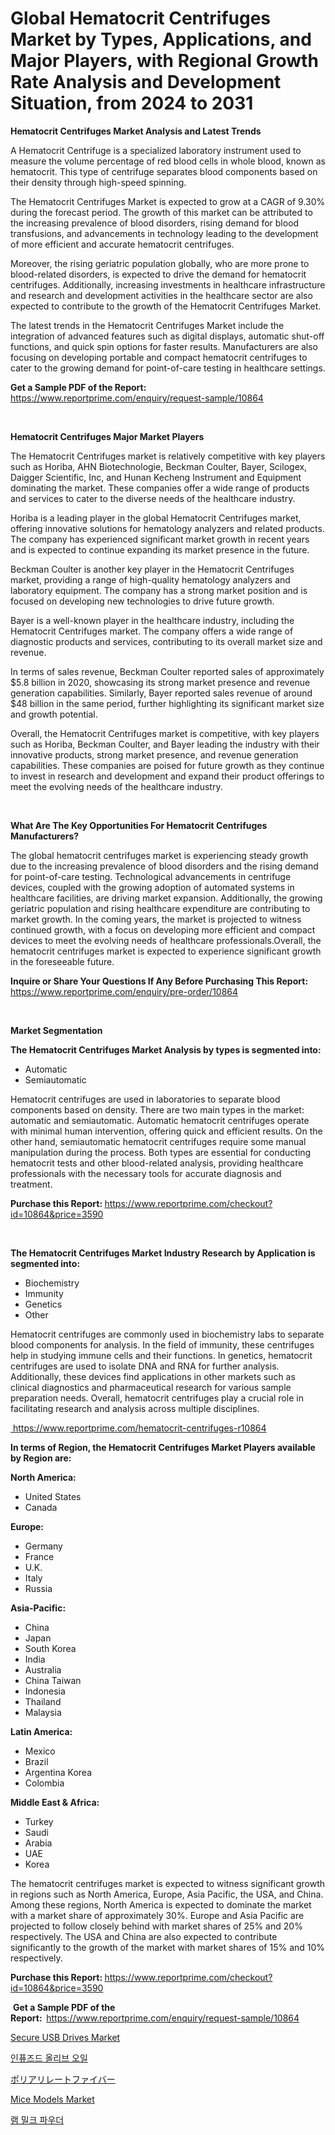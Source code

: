 <p><h1>Global Hematocrit Centrifuges Market by Types, Applications, and Major Players, with Regional Growth Rate Analysis and Development Situation, from 2024 to 2031</h1></p><p><strong>Hematocrit Centrifuges Market Analysis and Latest Trends</strong></p>
<p><p>A Hematocrit Centrifuge is a specialized laboratory instrument used to measure the volume percentage of red blood cells in whole blood, known as hematocrit. This type of centrifuge separates blood components based on their density through high-speed spinning.</p><p>The Hematocrit Centrifuges Market is expected to grow at a CAGR of 9.30% during the forecast period. The growth of this market can be attributed to the increasing prevalence of blood disorders, rising demand for blood transfusions, and advancements in technology leading to the development of more efficient and accurate hematocrit centrifuges. </p><p>Moreover, the rising geriatric population globally, who are more prone to blood-related disorders, is expected to drive the demand for hematocrit centrifuges. Additionally, increasing investments in healthcare infrastructure and research and development activities in the healthcare sector are also expected to contribute to the growth of the Hematocrit Centrifuges Market.</p><p>The latest trends in the Hematocrit Centrifuges Market include the integration of advanced features such as digital displays, automatic shut-off functions, and quick spin options for faster results. Manufacturers are also focusing on developing portable and compact hematocrit centrifuges to cater to the growing demand for point-of-care testing in healthcare settings.</p></p>
<p><strong>Get a Sample PDF of the Report:&nbsp;</strong> <a href="https://www.reportprime.com/enquiry/request-sample/10864">https://www.reportprime.com/enquiry/request-sample/10864</a></p>
<p>&nbsp;</p>
<p><strong>Hematocrit Centrifuges Major Market Players</strong></p>
<p><p>The Hematocrit Centrifuges market is relatively competitive with key players such as Horiba, AHN Biotechnologie, Beckman Coulter, Bayer, Scilogex, Daigger Scientific, Inc, and Hunan Kecheng Instrument and Equipment dominating the market. These companies offer a wide range of products and services to cater to the diverse needs of the healthcare industry.</p><p>Horiba is a leading player in the global Hematocrit Centrifuges market, offering innovative solutions for hematology analyzers and related products. The company has experienced significant market growth in recent years and is expected to continue expanding its market presence in the future.</p><p>Beckman Coulter is another key player in the Hematocrit Centrifuges market, providing a range of high-quality hematology analyzers and laboratory equipment. The company has a strong market position and is focused on developing new technologies to drive future growth.</p><p>Bayer is a well-known player in the healthcare industry, including the Hematocrit Centrifuges market. The company offers a wide range of diagnostic products and services, contributing to its overall market size and revenue.</p><p>In terms of sales revenue, Beckman Coulter reported sales of approximately $5.8 billion in 2020, showcasing its strong market presence and revenue generation capabilities. Similarly, Bayer reported sales revenue of around $48 billion in the same period, further highlighting its significant market size and growth potential.</p><p>Overall, the Hematocrit Centrifuges market is competitive, with key players such as Horiba, Beckman Coulter, and Bayer leading the industry with their innovative products, strong market presence, and revenue generation capabilities. These companies are poised for future growth as they continue to invest in research and development and expand their product offerings to meet the evolving needs of the healthcare industry.</p></p>
<p>&nbsp;</p>
<p><strong>What Are The Key Opportunities For Hematocrit Centrifuges Manufacturers?</strong></p>
<p><p>The global hematocrit centrifuges market is experiencing steady growth due to the increasing prevalence of blood disorders and the rising demand for point-of-care testing. Technological advancements in centrifuge devices, coupled with the growing adoption of automated systems in healthcare facilities, are driving market expansion. Additionally, the growing geriatric population and rising healthcare expenditure are contributing to market growth. In the coming years, the market is projected to witness continued growth, with a focus on developing more efficient and compact devices to meet the evolving needs of healthcare professionals.Overall, the hematocrit centrifuges market is expected to experience significant growth in the foreseeable future.</p></p>
<p><strong>Inquire or Share Your Questions If Any Before Purchasing This Report:</strong> <a href="https://www.reportprime.com/enquiry/pre-order/10864">https://www.reportprime.com/enquiry/pre-order/10864</a></p>
<p>&nbsp;</p>
<p><strong>Market Segmentation</strong></p>
<p><strong>The Hematocrit Centrifuges Market Analysis by types is segmented into:</strong></p>
<p><ul><li>Automatic</li><li>Semiautomatic</li></ul></p>
<p><p>Hematocrit centrifuges are used in laboratories to separate blood components based on density. There are two main types in the market: automatic and semiautomatic. Automatic hematocrit centrifuges operate with minimal human intervention, offering quick and efficient results. On the other hand, semiautomatic hematocrit centrifuges require some manual manipulation during the process. Both types are essential for conducting hematocrit tests and other blood-related analysis, providing healthcare professionals with the necessary tools for accurate diagnosis and treatment.</p></p>
<p><strong>Purchase this Report:&nbsp;</strong><a href="https://www.reportprime.com/checkout?id=10864&price=3590">https://www.reportprime.com/checkout?id=10864&price=3590</a></p>
<p>&nbsp;</p>
<p><strong>The Hematocrit Centrifuges Market Industry Research by Application is segmented into:</strong></p>
<p><ul><li>Biochemistry</li><li>Immunity</li><li>Genetics</li><li>Other</li></ul></p>
<p><p>Hematocrit centrifuges are commonly used in biochemistry labs to separate blood components for analysis. In the field of immunity, these centrifuges help in studying immune cells and their functions. In genetics, hematocrit centrifuges are used to isolate DNA and RNA for further analysis. Additionally, these devices find applications in other markets such as clinical diagnostics and pharmaceutical research for various sample preparation needs. Overall, hematocrit centrifuges play a crucial role in facilitating research and analysis across multiple disciplines.</p></p>
<p><a href="https://www.reportprime.com/hematocrit-centrifuges-r10864">&nbsp;https://www.reportprime.com/hematocrit-centrifuges-r10864</a></p>
<p><strong>In terms of Region, the Hematocrit Centrifuges Market Players available by Region are:</strong></p>
<p>
    <p> <strong> North America: </strong>
        <ul>
            <li>United States</li>
            <li>Canada</li>
        </ul>
        </p> 
    <p> <strong> Europe: </strong>
        <ul>
            <li>Germany</li>
            <li>France</li>
            <li>U.K.</li>
            <li>Italy</li>
            <li>Russia</li>
        </ul>
        </p> 
    <p> <strong> Asia-Pacific: </strong>
        <ul>
            <li>China</li>
            <li>Japan</li>
            <li>South Korea</li>
            <li>India</li>
            <li>Australia</li>
            <li>China Taiwan</li>
            <li>Indonesia</li>
            <li>Thailand</li>
            <li>Malaysia</li>
        </ul>
        </p> 
    <p> <strong> Latin America: </strong>
        <ul>
            <li>Mexico</li>
            <li>Brazil</li>
            <li>Argentina Korea</li>
            <li>Colombia</li>
        </ul>
        </p> 
    <p> <strong> Middle East & Africa: </strong>
        <ul>
            <li>Turkey</li>
            <li>Saudi</li>
            <li>Arabia</li>
            <li>UAE</li>
            <li>Korea</li>
        </ul>
    </p>
    </p>
<p><p>The hematocrit centrifuges market is expected to witness significant growth in regions such as North America, Europe, Asia Pacific, the USA, and China. Among these regions, North America is expected to dominate the market with a market share of approximately 30%. Europe and Asia Pacific are projected to follow closely behind with market shares of 25% and 20% respectively. The USA and China are also expected to contribute significantly to the growth of the market with market shares of 15% and 10% respectively.</p></p>
<p><strong>Purchase this Report: </strong><a href="https://www.reportprime.com/checkout?id=10864&price=3590">https://www.reportprime.com/checkout?id=10864&price=3590</a></p>
<p>&nbsp;<strong>Get a Sample PDF of the Report:&nbsp;&nbsp;</strong><a href="https://www.reportprime.com/enquiry/request-sample/10864">https://www.reportprime.com/enquiry/request-sample/10864</a></p>
<p><strong></strong></p>
<p><p><a href="https://issuu.com/reportprime-2/docs/secure-usb-drives-market-size-2030.pptx">Secure USB Drives Market</a></p><p><a href="https://github.com/FelipeGrrady654556/Market-Research-Report-List-1/blob/main/387110174676.md">인퓨즈드 올리브 오일</a></p><p><a href="https://github.com/nemesis2824/Market-Research-Report-List-1/blob/main/990282679916.md">ポリアリレートファイバー</a></p><p><a href="https://github.com/nicholepatriciadoylenwnrjr0/Market-Research-Report-List-2/blob/main/mice-models-market.md">Mice Models Market</a></p><p><a href="https://github.com/shade463/Market-Research-Report-List-1/blob/main/807358474677.md">램 밀크 파우더</a></p></p>